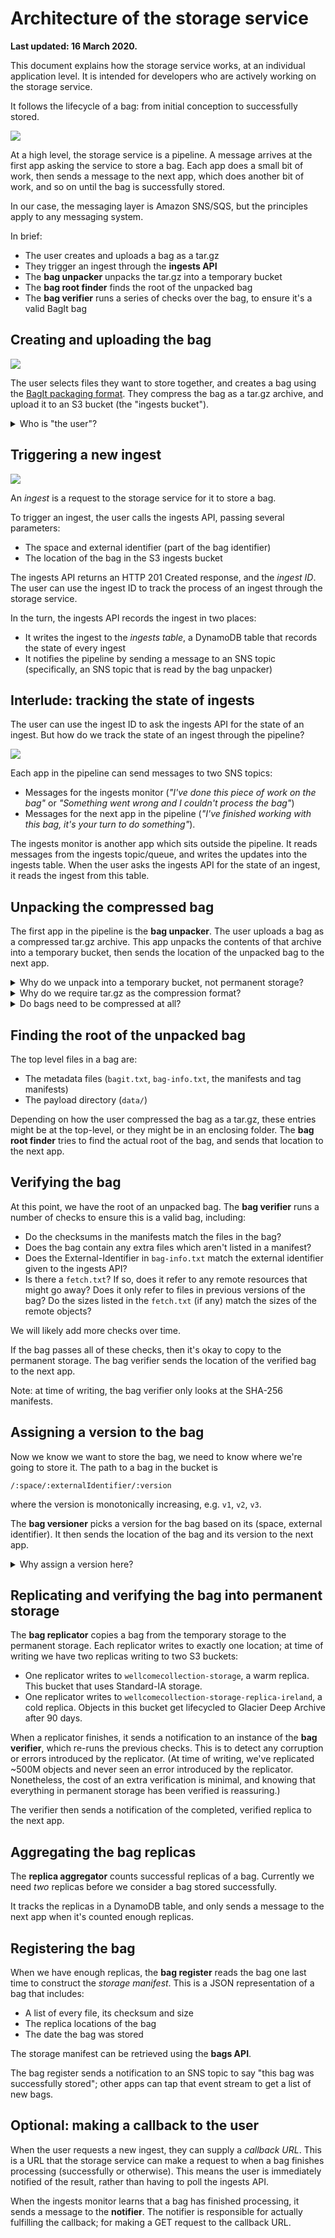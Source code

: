 # Architecture of the storage service

**Last updated: 16 March 2020.**

This document explains how the storage service works, at an individual application level.
It is intended for developers who are actively working on the storage service.

It follows the lifecycle of a bag: from initial conception to successfully stored.

![](images/pipeline.png)

At a high level, the storage service is a pipeline.
A message arrives at the first app asking the service to store a bag.
Each app does a small bit of work, then sends a message to the next app, which does another bit of work, and so on until the bag is successfully stored.

In our case, the messaging layer is Amazon SNS/SQS, but the principles apply to any messaging system.

In brief:

*   The user creates and uploads a bag as a tar.gz
*   They trigger an ingest through the **ingests API**
*   The **bag unpacker** unpacks the tar.gz into a temporary bucket
*   The **bag root finder** finds the root of the unpacked bag
*   The **bag verifier** runs a series of checks over the bag, to ensure it's a valid BagIt bag




## Creating and uploading the bag

![](images/architecture/architecture.001.png)

The user selects files they want to store together, and creates a bag using the [BagIt packaging format](https://tools.ietf.org/html/rfc8493).
They compress the bag as a tar.gz archive, and upload it to an S3 bucket (the "ingests bucket").

<details>
  <summary>Who is "the user"?</summary>

  The user could be a person, but at Wellcome it's more likely to be an automated workflow management tool like Goobi or Archivematica.
</details>



## Triggering a new ingest

![](images/architecture/architecture.002.png)

An *ingest* is a request to the storage service for it to store a bag.

To trigger an ingest, the user calls the ingests API, passing several parameters:

*   The space and external identifier (part of the bag identifier)
*   The location of the bag in the S3 ingests bucket

The ingests API returns an HTTP 201 Created response, and the *ingest ID*.
The user can use the ingest ID to track the process of an ingest through the storage service.

In the turn, the ingests API records the ingest in two places:

*   It writes the ingest to the *ingests table*, a DynamoDB table that records the state of every ingest
*   It notifies the pipeline by sending a message to an SNS topic (specifically, an SNS topic that is read by the bag unpacker)



## Interlude: tracking the state of ingests

The user can use the ingest ID to ask the ingests API for the state of an ingest.
But how do we track the state of an ingest through the pipeline?

![](images/architecture/architecture.003.png)

Each app in the pipeline can send messages to two SNS topics:

*   Messages for the ingests monitor (*"I've done this piece of work on the bag"* or *"Something went wrong and I couldn't process the bag"*)
*   Messages for the next app in the pipeline (*"I've finished working with this bag, it's your turn to do something"*).

The ingests monitor is another app which sits outside the pipeline.
It reads messages from the ingests topic/queue, and writes the updates into the ingests table.
When the user asks the ingests API for the state of an ingest, it reads the ingest from this table.




## Unpacking the compressed bag

The first app in the pipeline is the **bag unpacker**.
The user uploads a bag as a compressed tar.gz archive.
This app unpacks the contents of that archive into a temporary bucket, then sends the location of the unpacked bag to the next app.

<details>
  <summary>Why do we unpack into a temporary bucket, not permanent storage?</summary>

  At this point, we don't know what the tar.gz contains.
  It could be missing files, have incorrect checksums, or not be a bag at all!
  The permanent storage should only be for verified, known-good bags.
  We don't want to pollute it with bags that we'll reject later.

  Also, copying the bag into storage we control means the user can't modify it midway through the process.
  It would be an issue if, say, we verified a bag, and then the user uploaded a new version before we'd copied it into the permanent storage.
</details>

<details>
  <summary>Why do we require tar.gz as the compression format?</summary>

  Early versions of the storage service used zip as the compression format, but you can't unpack a zip archive unless you have random access into the archive.
  That means you either download the whole archive to disk (impractical) or implement random access into S3 objects using Ranged GET requests (fiddly).

  Using tar.gz allows you to stream the bytes out, and unpack as you go.
</details>

<details>
  <summary>Do bags need to be compressed at all?</summary>

  Compressing/uncompressing a bag does add some overhead.
  In theory, the storage service could take an uncompressed bag as input, but we'd still want to copy it into storage we control before running an initial verification, so the user doesn't modify it mid-ingest.
</details>



## Finding the root of the unpacked bag

The top level files in a bag are:

*   The metadata files (`bagit.txt`, `bag-info.txt`, the manifests and tag manifests)
*   The payload directory (`data/`)

Depending on how the user compressed the bag as a tar.gz, these entries might be at the top-level, or they might be in an enclosing folder.
The **bag root finder** tries to find the actual root of the bag, and sends that location to the next app.



## Verifying the bag

At this point, we have the root of an unpacked bag.
The **bag verifier** runs a number of checks to ensure this is a valid bag, including:

*   Do the checksums in the manifests match the files in the bag?
*   Does the bag contain any extra files which aren't listed in a manifest?
*   Does the External-Identifier in `bag-info.txt` match the external identifier given to the ingests API?
*   Is there a `fetch.txt`?
    If so, does it refer to any remote resources that might go away?
    Does it only refer to files in previous versions of the bag?
    Do the sizes listed in the `fetch.txt` (if any) match the sizes of the remote objects?

We will likely add more checks over time.

If the bag passes all of these checks, then it's okay to copy to the permanent storage.
The bag verifier sends the location of the verified bag to the next app.

Note: at time of writing, the bag verifier only looks at the SHA-256 manifests.



## Assigning a version to the bag

Now we know we want to store the bag, we need to know where we're going to store it.
The path to a bag in the bucket is

```
/:space/:externalIdentifier/:version
```

where the version is monotonically increasing, e.g. `v1`, `v2`, `v3`.

The **bag versioner** picks a version for the bag based on its (space, external identifier).
It then sends the location of the bag and its version to the next app.

<details>
  <summary>Why assign a version here?</summary>

  We don't assign a version until *after* a bag has been verified.
  This means we're more likely to have a clean set of versions in the permanent storage, because we're only assigning versions for known-good bags.

  If we assigned a version as soon as the user started an ingest, we could:

  -   Assign v1 for the first bag, which stores successfully
  -   Assign v2 for the second bag, which turns out to have incorrect checksums and doesn't get stored
  -   Assign v3 for the third bag, which stores successfully

  If you looked in the permanent storage, you'd see v1 and v3, and it wouldn't be clear what had happened to v2.
  Did it never exist, or did it get deleted?
  Only assigning versions to known-good bags makes this less likely.
</details>



## Replicating and verifying the bag into permanent storage

The **bag replicator** copies a bag from the temporary storage to the permanent storage.
Each replicator writes to exactly one location; at time of writing we have two replicas writing to two S3 buckets:

*   One replicator writes to `wellcomecollection-storage`, a warm replica.
    This bucket that uses Standard-IA storage.
*   One replicator writes to `wellcomecollection-storage-replica-ireland`, a cold replica.
    Objects in this bucket get lifecycled to Glacier Deep Archive after 90 days.

When a replicator finishes, it sends a notification to an instance of the **bag verifier**, which re-runs the previous checks.
This is to detect any corruption or errors introduced by the replicator.
(At time of writing, we've replicated ~500M objects and never seen an error introduced by the replicator.
Nonetheless, the cost of an extra verification is minimal, and knowing that everything in permanent storage has been verified is reassuring.)

The verifier then sends a notification of the completed, verified replica to the next app.



## Aggregating the bag replicas

The **replica aggregator** counts successful replicas of a bag.
Currently we need *two* replicas before we consider a bag stored successfully.

It tracks the replicas in a DynamoDB table, and only sends a message to the next app when it's counted enough replicas.



## Registering the bag

When we have enough replicas, the **bag register** reads the bag one last time to construct the *storage manifest*.
This is a JSON representation of a bag that includes:

*   A list of every file, its checksum and size
*   The replica locations of the bag
*   The date the bag was stored

The storage manifest can be retrieved using the **bags API**.

The bag register sends a notification to an SNS topic to say "this bag was successfully stored"; other apps can tap that event stream to get a list of new bags.



## Optional: making a callback to the user

When the user requests a new ingest, they can supply a *callback URL*.
This is a URL that the storage service can make a request to when a bag finishes processing (successfully or otherwise).
This means the user is immediately notified of the result, rather than having to poll the ingests API.

When the ingests monitor learns that a bag has finished processing, it sends a message to the **notifier**.
The notifier is responsible for actually fulfilling the callback; for making a GET request to the callback URL.
